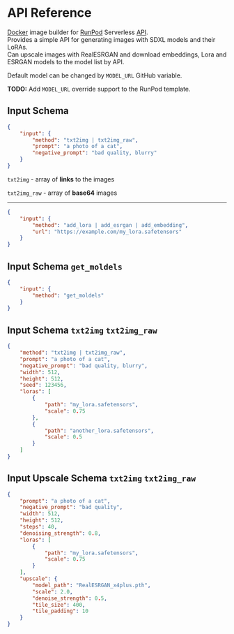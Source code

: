 # API Reference

[Docker](https://hub.docker.com/) image builder for [RunPod](https://www.runpod.io/) Serverless [API](https://docs.runpod.io/sdks/python/apis).<br>
Provides a simple API for generating images with SDXL models and their LoRAs.<br>
Can upscale images with RealESRGAN and download embeddings, Lora and ESRGAN models to the model list by API.

Default model can be changed by `MODEL_URL` GitHub variable.

**TODO:** Add `MODEL_URL` override support to the RunPod template.

## Input Schema

```json
{
    "input": {
        "method": "txt2img | txt2img_raw",
        "prompt": "a photo of a cat",
        "negative_prompt": "bad quality, blurry"
    }
}
```

`txt2img` - array of **links** to the images

`txt2img_raw` - array of **base64** images

---

```json
{
    "input": {
        "method": "add_lora | add_esrgan | add_embedding",
        "url": "https://example.com/my_lora.safetensors"
    }
}
```

## Input Schema `get_moldels` 

```json
{
    "input": {
        "method": "get_moldels"
    }
}
```

## Input Schema `txt2img` `txt2img_raw`

```json
{
    "method": "txt2img | txt2img_raw",
    "prompt": "a photo of a cat",
    "negative_prompt": "bad quality, blurry",
    "width": 512,
    "height": 512,
    "seed": 123456,
    "loras": [
        {
            "path": "my_lora.safetensors",
            "scale": 0.75
        },
        {
            "path": "another_lora.safetensors",
            "scale": 0.5
        }
    ]
}
```

## Input Upscale Schema `txt2img` `txt2img_raw`

```json
{
    "prompt": "a photo of a cat",
    "negative_prompt": "bad quality",
    "width": 512,
    "height": 512,
    "steps": 40,
    "denoising_strength": 0.8,
    "loras": [
        {
            "path": "my_lora.safetensors",
            "scale": 0.75
        }
    ],
    "upscale": {
        "model_path": "RealESRGAN_x4plus.pth",
        "scale": 2.0,
        "denoise_strength": 0.5,
        "tile_size": 400,
        "tile_padding": 10
    }
}
```

